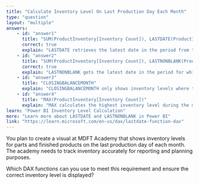 ```yaml
---
title: "Calculate Inventory Level On Last Production Day Each Month"
type: "question"
layout: "multiple"
answers:
    - id: "answer1"
      title: "SUM(ProductInventory[Inventory Count]), LASTDATE(ProductInventory[Date])"
      correct: true
      explain: "LASTDATE retrieves the latest date in the period from the ProductInventory table, which is the last production day of the month."
    - id: "answer2"
      title: "SUM(ProductInventory[Inventory Count]), LASTNONBLANK(ProductInventory[Date], SUM(ProductInventory[Inventory Count]))"
      correct: true
      explain: "LASTNONBLANK gets the latest date in the period for which there is data, ensuring the last production day is used."
    - id: "answer3"
      title: "CLOSINGBALANCEMONTH"
      explain: "CLOSINGBALANCEMONTH only shows inventory levels where there is data on the final day of the month, which may be a weekend or holiday."
    - id: "answer4"
      title: "MAX(ProductInventory[Inventory Count])"
      explain: "MAX calculates the highest inventory level during the month, not the level on the last production day."
learn: "Power BI Inventory Level Calculation"
more: "Learn more about LASTDATE and LASTNONBLANK in Power BI"
link: "https://learn.microsoft.com/en-us/dax/lastdate-function-dax"
---
```

You plan to create a visual at MDFT Academy that shows inventory levels for parts and finished products on the last production day of each month. The academy needs to track inventory accurately for reporting and planning purposes.

Which DAX functions can you use to meet this requirement and ensure the correct inventory level is displayed?
